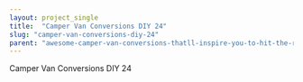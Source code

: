 ```yaml
---
layout: project_single
title:  "Camper Van Conversions DIY 24"
slug: "camper-van-conversions-diy-24"
parent: "awesome-camper-van-conversions-thatll-inspire-you-to-hit-the-road"
---
```

Camper Van Conversions DIY 24